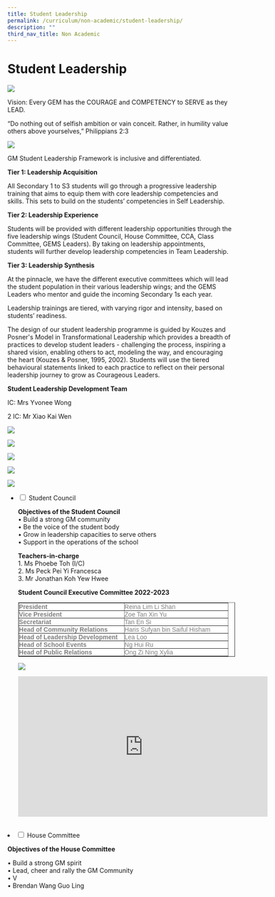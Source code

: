 ```yaml
---
title: Student Leadership
permalink: /curriculum/non-academic/student-leadership/
description: ""
third_nav_title: Non Academic
---
```

# **Student Leadership**

![](/images/Student-Leadership-Development-2048x1463.jpg)

Vision: Every GEM has the COURAGE and COMPETENCY to SERVE as they LEAD. 

“Do nothing out of selfish ambition or vain conceit. Rather, in humility value others above yourselves,” Philippians 2:3

![](/images/b28.png)

GM Student Leadership Framework is inclusive and differentiated.

**Tier 1: Leadership Acquisition**

All Secondary 1 to S3 students will go through a progressive leadership training that aims to equip them with core leadership competencies and skills. This sets to build on the students’ competencies in Self Leadership.

**Tier 2: Leadership Experience**

Students will be provided with different leadership opportunities through the five leadership wings (Student Council, House Committee, CCA, Class Committee, GEMS Leaders). By taking on leadership appointments, students will further develop leadership competencies in Team Leadership.

**Tier 3: Leadership Synthesis**

At the pinnacle, we have the different executive committees which will lead the student population in their various leadership wings; and the GEMS Leaders who mentor and guide the incoming Secondary 1s each year.

Leadership trainings are tiered, with varying rigor and intensity, based on students’ readiness.

The design of our student leadership programme is guided by Kouzes and Posner's Model in Transformational Leadership which provides a breadth of practices to develop student leaders - challenging the process, inspiring a shared vision, enabling others to act, modeling the way, and encouraging the heart (Kouzes & Posner, 1995, 2002). Students will use the tiered behavioural statements linked to each practice to reflect on their personal leadership journey to grow as Courageous Leaders.


**Student Leadership Development Team**

IC: Mrs Yvonee Wong

2 IC: Mr Xiao Kai Wen


![](/images/SLI1-1-1024x683.jpg)

![](/images/SLI2-1-1024x683.jpg)

![](/images/SLI3-1-1024x768.jpg)

![](/images/SLI4-1.jpg)

![](/images/SLI5-1.jpg)

<ul class="jekyllcodex_accordion">
  <li>
    <input type="checkbox" id="accordion1">
    <label for="accordion1">Student Council</label>
    <div>
			<p><b>Objectives of the Student Council</b><br>• Build a strong GM community<br> • Be the voice of the student body<br> • Grow in leadership capacities to serve others<br> • Support in the operations of the school</p>
			<p><b>Teachers-in-charge</b><br>1. Ms Phoebe Toh (I/C)<br>2. Ms Peck Pei Yi Francesca<br>3. Mr Jonathan Koh Yew Hwee</p>
			<p><b>Student Council Executive Committee 2022-2023</b></p>
			<p><table border="1" style="box-sizing: border-box; border-collapse: collapse; border-spacing: 0px; background-color: rgb(255, 255, 255); color: rgb(128, 128, 128); font-family: Helvetica, Verdana, Arial, sans-serif; font-size: 14px; font-style: normal; font-variant-ligatures: normal; font-variant-caps: normal; font-weight: 400; letter-spacing: normal; orphans: 2; text-align: start; text-transform: none; white-space: normal; widows: 2; word-spacing: 0px; -webkit-text-stroke-width: 0px; text-decoration-thickness: initial; text-decoration-style: initial; text-decoration-color: initial; width: 487.312px;"><tbody style="box-sizing: border-box;"><tr style="box-sizing: border-box;"><td style="box-sizing: border-box; padding: 0px; width: 237px;"><strong style="box-sizing: border-box; font-weight: bold;">President</strong></td><td style="box-sizing: border-box; padding: 0px; width: 233.312px;">Reina Lim Li Shan</td></tr><tr style="box-sizing: border-box;"><td style="box-sizing: border-box; padding: 0px; width: 237px;"><strong style="box-sizing: border-box; font-weight: bold;">Vice President</strong></td><td style="box-sizing: border-box; padding: 0px; width: 233.312px;">Zoe Tan Xin Yu</td></tr><tr style="box-sizing: border-box;"><td style="box-sizing: border-box; padding: 0px; width: 237px;"><strong style="box-sizing: border-box; font-weight: bold;">Secretariat</strong></td><td style="box-sizing: border-box; padding: 0px; width: 233.312px;">Tan En Si</td></tr><tr style="box-sizing: border-box;"><td style="box-sizing: border-box; padding: 0px; width: 237px;"><strong style="box-sizing: border-box; font-weight: bold;">Head of Community Relations</strong></td><td style="box-sizing: border-box; padding: 0px; width: 233.312px;">Haris Sufyan bin Saiful Hisham</td></tr><tr style="box-sizing: border-box;"><td style="box-sizing: border-box; padding: 0px; width: 237px;"><strong style="box-sizing: border-box; font-weight: bold;">Head of Leadership Development</strong></td><td style="box-sizing: border-box; padding: 0px; width: 233.312px;">Lea Loo</td></tr><tr style="box-sizing: border-box;"><td style="box-sizing: border-box; padding: 0px; width: 237px;"><strong style="box-sizing: border-box; font-weight: bold;">Head of School Events</strong></td><td style="box-sizing: border-box; padding: 0px; width: 233.312px;">Ng Hui Ru</td></tr><tr style="box-sizing: border-box;"><td style="box-sizing: border-box; padding: 0px; width: 237px;"><strong style="box-sizing: border-box; font-weight: bold;">Head of Public Relations</strong></td><td style="box-sizing: border-box; padding: 0px; width: 233.312px;">Ong Zi Ning Xylia</td></tr></tbody></table></p>
		<p><img src="/images/SLC.jpg"></p>
		<p><iframe width="560" height="315" src="https://www.youtube.com/embed/hUPWeluAbs0" title="YouTube video player" frameborder="0" allow="accelerometer; autoplay; clipboard-write; encrypted-media; gyroscope; picture-in-picture" allowfullscreen></iframe></p>
    </div>
	</li>
</ul>
<br>
<li>
    <input type="checkbox" id="accordion2">
    <label for="accordion2">House Committee</label>
    <div>
			<p><b>Objectives of the House Committee </b></p>
			<p> • Build a strong GM spirit<br> • Lead, cheer and rally the GM Community<br> • V<br> • Brendan Wang Guo Ling</p>
    </div>
	</li>
</ul>